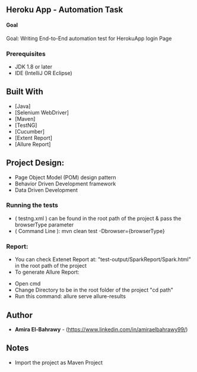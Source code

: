 ## Heroku App - Automation Task

#### Goal
Goal: Writing End-to-End automation test for HerokuApp login Page

### Prerequisites

* JDK 1.8 or later
* IDE (IntelliJ OR Eclipse)


## Built With
* [Java] 
* [Selenium WebDriver] 
* [Maven]
* [TestNG] 
* [Cucumber]
* [Extent Report]
* [Allure Report]

## Project Design:
* Page Object Model (POM) design pattern
* Behavior Driven Development framework
* Data Driven Development


### Running the tests

* ( testng.xml ) can be found in the root path of the project & pass the browserType parameter
* ( Command Line ):
     mvn clean test -Dbrowser={browserType}

### Report:
* You can check Extenet Report at: "test-output/SparkReport/Spark.html" in the root path of the project
* To generate Allure Report:
- Open cmd 
- Change Directory to be in the root folder of the project "cd path"
- Run this command:  allure serve allure-results

## Author
* **Amira El-Bahrawy** - (https://www.linkedin.com/in/amiraelbahrawy99/)

## Notes
* Import the project as Maven Project


